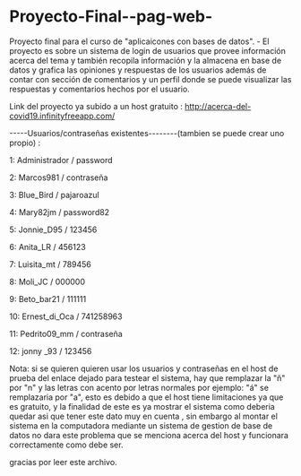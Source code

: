 # Proyecto-Final--pag-web-
Proyecto final para el curso de "aplicaicones con bases de datos". - El proyecto es sobre un sistema de login de usuarios que provee información acerca del tema y también recopila información  y la almacena en base de datos y grafica las opiniones y respuestas de los usuarios además de contar con sección de comentarios y un perfil donde se puede visualizar las respuestas y comentarios hechos por el usuario.

Link del proyecto ya subido a un host gratuito : http://acerca-del-covid19.infinityfreeapp.com/

-----Usuarios/contraseñas existentes--------(tambien se puede crear uno propio) : 

1:
Administrador / password

2:
Marcos981 / contraseña

3:
Blue_Bird / pajaroazul
	
4:
Mary82jm / password82
	
5:
Jonnie_D95 / 123456

6:
Anita_LR / 456123
	
7:
Luisita_mt / 789456
	
8:
Moli_JC / 000000
	
9:
Beto_bar21 / 111111
	
10:
Ernest_di_Oca / 741258963
	
11:
Pedrito09_mm / contraseña
	
12:
jonny _93 / 123456

Nota: si se quieren quieren usar los usuarios y contraseñas en el host de prueba del enlace dejado para testear el sistema, hay que remplazar la "ñ" por "n" y las letras con acento por letras normales por ejemplo: "á" se remplazaria por "a", esto es debido a que el host tiene limitaciones ya que es gratuito, y la finalidad de este es ya mostrar el sistema como deberia quedar asi que tener este dato muy en cuenta , sin embargo al montar el sistema en la computadora mediante un sistema de gestion de base de datos no dara este problema que se menciona acerca del host y funcionara correctamente como debe ser.

gracias por leer este archivo.
